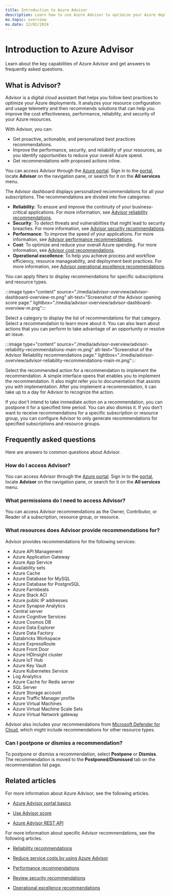 ```yaml
---
title: Introduction to Azure Advisor
description: Learn how to use Azure Advisor to optimize your Azure deployments and get answers to frequently asked questions.
ms.topic: overview
ms.date: 12/02/2024
---
```


# Introduction to Azure Advisor

Learn about the key capabilities of Azure Advisor and get answers to frequently asked questions.

## What is Advisor?
Advisor is a digital cloud assistant that helps you follow best practices to optimize your Azure deployments. It analyzes your resource configuration and usage telemetry and then recommends solutions that can help you improve the cost effectiveness, performance, reliability, and security of your Azure resources.

With Advisor, you can:

* Get proactive, actionable, and personalized best practices recommendations. 
* Improve the performance, security, and reliability of your resources, as you identify opportunities to reduce your overall Azure spend.
* Get recommendations with proposed actions inline.

You can access Advisor through the [Azure portal](https://aka.ms/azureadvisordashboard). Sign in to the [portal](https://portal.azure.com), locate **Advisor** on the navigation pane, or search for it on the **All services** menu.

The Advisor dashboard displays personalized recommendations for all your subscriptions. The recommendations are divided into five categories: 

* **Reliability**: To ensure and improve the continuity of your business-critical applications. For more information, see [Advisor reliability recommendations](advisor-reference-reliability-recommendations.md).
* **Security**: To detect threats and vulnerabilities that might lead to security breaches. For more information, see [Advisor security recommendations](advisor-security-recommendations.md).
* **Performance**: To improve the speed of your applications. For more information, see [Advisor performance recommendations](advisor-reference-performance-recommendations.md).
* **Cost**: To optimize and reduce your overall Azure spending. For more information, see [Advisor cost recommendations](advisor-reference-cost-recommendations.md).
* **Operational excellence**: To help you achieve process and workflow efficiency, resource manageability, and deployment best practices. For more information, see [Advisor operational excellence recommendations](advisor-reference-operational-excellence-recommendations.md).

You can apply filters to display recommendations for specific subscriptions and resource types.

:::image type="content" source="./media/advisor-overview/advisor-dashboard-overview-m.png" alt-text="Screenshot of the Advisor opening score page." lightbox="./media/advisor-overview/advisor-dashboard-overview-m.png":::

Select a category to display the list of recommendations for that category. Select a recommendation to learn more about it. You can also learn about actions that you can perform to take advantage of an opportunity or resolve an issue.

:::image type="content" source="./media/advisor-overview/advisor-reliability-recommendations-main-m.png" alt-text="Screenshot of the Advisor Reliability recommendations page." lightbox="./media/advisor-overview/advisor-reliability-recommendations-main-m.png":::

Select the recommended action for a recommendation to implement the recommendation. A simple interface opens that enables you to implement the recommendation. It also might refer you to documentation that assists you with implementation. After you implement a recommendation, it can take up to a day for Advisor to recognize the action.

If you don't intend to take immediate action on a recommendation, you can postpone it for a specified time period. You can also dismiss it. If you don't want to receive recommendations for a specific subscription or resource group, you can configure Advisor to only generate recommendations for specified subscriptions and resource groups.

## Frequently asked questions

Here are answers to common questions about Advisor.

### How do I access Advisor?
You can access Advisor through the [Azure portal](https://aka.ms/azureadvisordashboard). Sign in to the [portal](https://portal.azure.com), locate **Advisor** on the navigation pane, or search for it on the **All services** menu.

### What permissions do I need to access Advisor?

You can access Advisor recommendations as the Owner, Contributor, or Reader of a subscription, resource group, or resource.

### What resources does Advisor provide recommendations for?

Advisor provides recommendations for the following services:

- Azure API Management
- Azure Application Gateway
- Azure App Service
- Availability sets
- Azure Cache
- Azure Database for MySQL
- Azure Database for PostgreSQL
- Azure Farmbeats
- Azure Stack ACI
- Azure public IP addresses
- Azure Synapse Analytics
- Central server
- Azure Cognitive Services
- Azure Cosmos DB
- Azure Data Explorer
- Azure Data Factory
- Databricks Workspace
- Azure ExpressRoute
- Azure Front Door
- Azure HDInsight cluster
- Azure IoT Hub
- Azure Key Vault
- Azure Kubernetes Service
- Log Analytics
- Azure Cache for Redis server
- SQL Server
- Azure Storage account
- Azure Traffic Manager profile
- Azure Virtual Machines
- Azure Virtual Machine Scale Sets
- Azure Virtual Network gateway

Advisor also includes your recommendations from [Microsoft Defender for Cloud](/azure/defender-for-cloud/defender-for-cloud-introduction), which might include recommendations for other resource types.

### Can I postpone or dismiss a recommendation?

To postpone or dismiss a recommendation, select **Postpone** or **Dismiss**. The recommendation is moved to the **Postponed/Dismissed** tab on the recommendation list page.

## Related articles

For more information about Azure Advisor, see the following articles.

*   [Azure Advisor portal basics](./advisor-get-started.md)

*   [Use Advisor score](./azure-advisor-score.md)

*   [Azure Advisor REST API](/rest/api/advisor)

For more information about specific Advisor recommendations, see the following articles.

*   [Reliability recommendations](./advisor-reference-reliability-recommendations.md)

*   [Reduce service costs by using Azure Advisor](./advisor-reference-cost-recommendations.md)

*   [Performance recommendations](./advisor-reference-performance-recommendations.md)

*   [Review security recommendations](/azure/defender-for-cloud/review-security-recommendations "Review security recommendations | Defender for Cloud | Microsoft Learn")

*   [Operational excellence recommendations](./advisor-reference-operational-excellence-recommendations.md)
